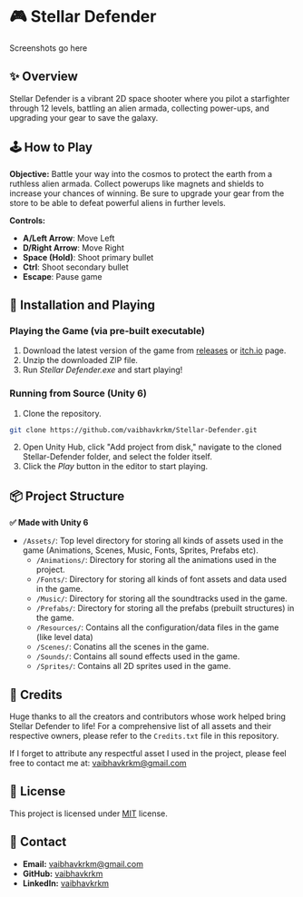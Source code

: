 
# 🎮 Stellar Defender

Screenshots go here

## ✨ Overview
Stellar Defender is a vibrant 2D space shooter where you pilot a starfighter through 12 levels, battling an alien armada, collecting power-ups, and upgrading your gear to save the galaxy.
## 🕹️ How to Play
**Objective:** Battle your way into the cosmos to protect the earth from a ruthless alien armada. Collect powerups like magnets and shields to increase your chances of winning. Be sure to upgrade your gear from the store to be able to defeat powerful aliens in further levels.

**Controls:**
- **A/Left Arrow**: Move Left
- **D/Right Arrow**: Move Right
- **Space (Hold)**: Shoot primary bullet
- **Ctrl**: Shoot secondary bullet
- **Escape**: Pause game
## 🚀 Installation and Playing

### Playing the Game (via pre-built executable)
1. Download the latest version of the game from [releases](https://github.com/vaibhavkrkm/Stellar-Defender/releases) or [itch.io](https://lets-connect-team.itch.io/stellar-defender) page.
2. Unzip the downloaded ZIP file.
3. Run *Stellar Defender.exe* and start playing!

### Running from Source (Unity 6)
1. Clone the repository.
```bash
git clone https://github.com/vaibhavkrkm/Stellar-Defender.git
```
2. Open Unity Hub, click "Add project from disk," navigate to the cloned Stellar-Defender folder, and select the folder itself.
3. Click the *Play* button in the editor to start playing.
    
## 📦 Project Structure
**✅ Made with Unity 6**
- `/Assets/`: Top level directory for storing all kinds of assets used in the game (Animations, Scenes, Music, Fonts, Sprites, Prefabs etc).
  - `/Animations/`: Directory for storing all the animations used in the project.
  - `/Fonts/`: Directory for storing all kinds of font assets and data used in the game.
  - `/Music/`: Directory for storing all the soundtracks used in the game.
  - `/Prefabs/`: Directory for storing all the prefabs (prebuilt structures) in the game.
  - `/Resources/`: Contains all the configuration/data files in the game (like level data)
  - `/Scenes/`: Conatins all the scenes in the game.
  - `/Sounds/`: Contains all sound effects used in the game.
  - `/Sprites/`: Contains all 2D sprites used in the game.
## 🤝 Credits
Huge thanks to all the creators and contributors whose work helped bring Stellar Defender to life! For a comprehensive list of all assets and their respective owners, please refer to the `Credits.txt` file in this repository.

If I forget to attribute any respectful asset I used in the project, please feel free to contact me at: vaibhavkrkm@gmail.com
## 📃 License

This project is licensed under [MIT](https://choosealicense.com/licenses/mit/) license.


## 📧 Contact
- **Email:** vaibhavkrkm@gmail.com
- **GitHub:** [vaibhavkrkm](https://github.com/vaibhavkrkm/)
- **LinkedIn:** [vaibhavkrkm](https://www.linkedin.com/in/vaibhavkrkm/)
